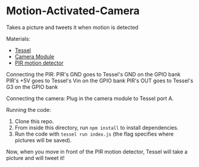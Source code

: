 Motion-Activated-Camera
=======================

Takes a picture and tweets it when motion is detected

Materials:
* [Tessel](https://tessel.io)
* [Camera Module](tessel.io/modules#module-camera)
* [PIR motion detector](http://www.adafruit.com/products/189)

Connecting the PIR:
PIR's GND goes to Tessel's GND on the GPIO bank
PIR's +5V goes to Tessel's Vin on the GPIO bank
PIR's OUT goes to Tessel's G3 on the GPIO bank

Connecting the camera:
Plug in the camera module to Tessel port A.

Running the code:

1. Clone this repo.
1. From inside this directory, run `npm install` to install dependencies.
1. Run the code with `tessel run index.js` (the flag specifies where pictures will be saved).

Now, when you move in front of the PIR motion detector, Tessel will take a picture and will tweet it!
